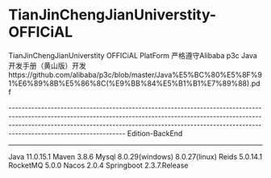 # TianJinChengJianUniverstity-OFFICiAL
TianJinChengJianUniverstity OFFICiAL PlatForm
严格遵守Alibaba p3c Java 开发手册（黄山版）开发https://github.com/alibaba/p3c/blob/master/Java%E5%BC%80%E5%8F%91%E6%89%8B%E5%86%8C(%E9%BB%84%E5%B1%B1%E7%89%88).pdf

------------------------------------------------------------------------------------------------------------------------------------------------------------------------------------------------------------------------------------------------------------------------------                                                           Edition-BackEnd

---------------------------------------------------------------------------------------------------------------------------------------

Java 11.0.15.1
Maven 3.8.6
Mysql 8.0.29(windows)  8.0.27(linux)
Reids 5.0.14.1
RocketMQ 5.0.0
Nacos 2.0.4
Springboot 2.3.7.Release
